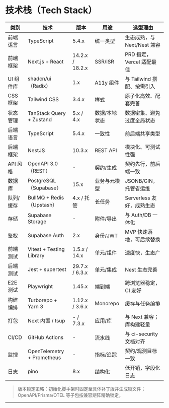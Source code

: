 # 技术栈（Tech Stack）

| 类别 | 技术 | 版本 | 用途 | 选型理由 |
|---|---|---|---|---|
| 前端语言 | TypeScript | 5.4.x | 统一类型 | 生态成熟，与 Next/Nest 兼容 |
| 前端框架 | Next.js + React | 14.2.x / 18.2.x | SSR/ISR | PRD 指定，Vercel 适配最佳 |
| UI 组件库 | shadcn/ui（Radix） | 1.x | A11y 组件 | 与 Tailwind 搭配、按需引入 |
| CSS 框架 | Tailwind CSS | 3.4.x | 样式 | 原子化高效、配套完善 |
| 状态管理 | TanStack Query + Zustand | 5.x / 4.x | 数据/本地状态 | 数据密集、避免过度全局状态 |
| 后端语言 | TypeScript | 5.4.x | 一致性 | 前后端共享类型 |
| 后端框架 | NestJS | 10.3.x | REST API | 模块化、可测试性强 |
| API 风格 | OpenAPI 3.0（REST） | - | 契约/生成 | 契约先行，前后端一致 |
| 数据库 | PostgreSQL（Supabase） | 15.x | 业务与元模型 | JSONB/GIN，托管省运维 |
| 队列/缓存 | BullMQ + Redis（Upstash） | 4.x / 托管 | 长任务 | Serverless 友好，成熟生态 |
| 存储 | Supabase Storage | - | 附件/导出 | 与 Auth/DB 一体化 |
| 鉴权 | Supabase Auth | 2.x | 身份/JWT | MVP 快速落地，可后续替换 |
| 前端测试 | Vitest + Testing Library | 1.5.x / 14.x | 单元/组件 | 速度快，生态广 |
| 后端测试 | Jest + supertest | 29.7.x / 6.3.x | 单元/集成 | Nest 生态完善 |
| E2E 测试 | Playwright | 1.45.x | 端到端 | 跨浏览器稳定，CI 友好 |
| 构建编排 | Turborepo + Yarn 3 | 1.12.x / 3.6.x | Monorepo | 缓存与任务编排 |
| 打包 | Next 内置 / tsup | - / 7.3.x | 应用/库 | 与 Next 兼容；库构建轻量 |
| CI/CD | GitHub Actions | - | 流水线 | 与 ci-security 文档对齐 |
| 监控 | OpenTelemetry + Prometheus | - | 指标/追踪 | 契约/观测目标一致 |
| 日志 | pino | 8.x | 结构化 | 低开销，字段化日志 |

> 版本锁定策略：初始化脚手架时固定至具体补丁版并生成锁文件；OpenAPI/Prisma/OTEL 等子包按兼容矩阵精确锁定。

---
